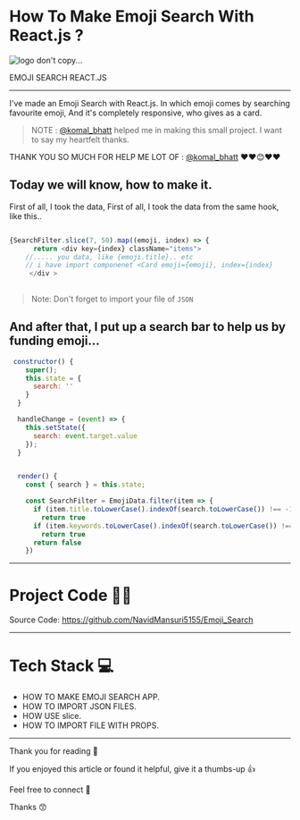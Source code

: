 # How To Make Emoji Search With React.js ?

<img src="https://navid5155.hashnode.dev/_next/image?url=https%3A%2F%2Fcdn.hashnode.com%2Fres%2Fhashnode%2Fimage%2Fupload%2Fv1625813916786%2F62qXnQYAU.jpeg%3Fw%3D1600%26h%3D840%26fit%3Dcrop%26crop%3Dentropy%26auto%3Dcompress%2Cformat%26format%3Dwebp&w=1920&q=75" alt="logo don't copy..." />

EMOJI SEARCH REACT.JS

<hr />

I've made an Emoji Search with React.js. In which emoji comes by searching favourite emoji, And it's completely responsive, who gives as a card.

> NOTE : [@komal_bhatt](https://www.linkedin.com/in/komal-bhatt-a1779716a/?originalSubdomain=in) helped me in making this small project. I want to say my heartfelt thanks.

THANK YOU SO MUCH FOR HELP ME LOT OF : [@komal_bhatt](https://www.linkedin.com/in/komal-bhatt-a1779716a/?originalSubdomain=in) ❤️❤️😊❤️❤️

## Today we will know, how to make it.

First of all, I took the data, First of all, I took the data from the same hook, like this..


```javascript

{SearchFilter.slice(7, 50).map((emoji, index) => {
      return <div key={index} className="items">
    //..... you data, like {emoji.title}.. etc
    // i have import componenet <Card emoji={emoji}, index={index}     
     </div >
    
```

> Note: Don't forget to import your file of `JSON`

## And after that, I put up a search bar to help us by funding emoji...

```javascript
 constructor() {
    super();
    this.state = {
      search: ''
    }
  }

  handleChange = (event) => {
    this.setState({
      search: event.target.value
    });
  }


  render() {
    const { search } = this.state;

    const SearchFilter = EmojiData.filter(item => {
      if (item.title.toLowerCase().indexOf(search.toLowerCase()) !== -1)
        return true
      if (item.keywords.toLowerCase().indexOf(search.toLowerCase()) !== -1)
        return true
      return false
    })

```
<hr />

# Project Code 👨‍💻

Source Code:    https://github.com/NavidMansuri5155/Emoji_Search

<hr />

# Tech Stack 💻

<ul>
  <li>HOW TO MAKE EMOJI SEARCH APP.</li>
  <li>HOW TO IMPORT JSON FILES.</li>
  <li>HOW USE slice.</li>
  <li>HOW TO IMPORT FILE WITH PROPS.</li>
</ul>

<hr />
Thank you for reading 🙏

If you enjoyed this article or found it helpful, give it a thumbs-up 👍

Feel free to connect 👋

Thanks 😙
